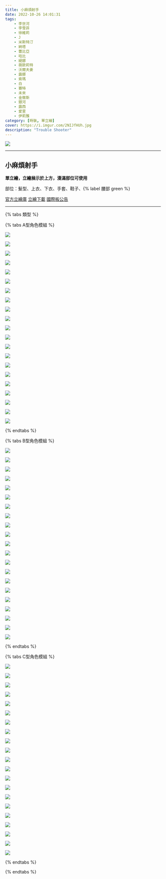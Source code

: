 ```yaml
---
title: 小麻煩射手
date: 2022-10-26 14:01:31
tags:
    - 李世河
    - 李雪菲
    - 徐維莉
    - J
    - 米斯特汀
    - 納塔
    - 蕾比亞
    - 哈比
    - 緹娜
    - 薇歐莉特
    - 沃爾夫姜
    - 露娜
    - 索瑪
    - 白
    - 賽特
    - 未來
    - 金徹斯
    - 銀河
    - 露西
    - 愛里
    - 伊莉雅
category: [時裝, 單立繪]
cover: https://i.imgur.com/2NIJfHUh.jpg
description: "Trouble Shooter"
---
```


![](https://i.imgur.com/2NIJfHUh.jpg)

---
## 小麻煩射手

**單立繪，立繪展示於上方，湊滿部位可使用**

部位：髮型、上衣、下衣、手套、鞋子、{% label 腰部 green %} 

[官方立繪庫](https://www.naddic.co.kr/ko/game/cls/fansitekit)
[立繪下載](https://closers.vod.nexoncdn.co.kr/site/fansitekit/Closers_FansiteKit_Troubleshooter.zip)
[國際板公告](https://www.closersonline.com/naddic_news/20221026-troubleshooter/)

---

{% tabs 類型 %}
<!-- tab 模組A型-->
{% tabs A型角色模組 %}
<!-- tab 李世河(Seha)-->
[![](https://i.imgur.com/FgZSyJJl.png)](https://i.imgur.com/FgZSyJJ.png)
<!-- endtab -->
<!-- tab 李雪菲(Seulbi)-->
[![](https://i.imgur.com/o3PVBkdl.png)](https://i.imgur.com/o3PVBkd.png)
<!-- endtab -->
<!-- tab 徐維莉(Yuri)-->
[![](https://i.imgur.com/MkMlur2l.png)](https://i.imgur.com/MkMlur2.png)
<!-- endtab -->
<!-- tab J-->
[![](https://i.imgur.com/HcxxFPQl.png)](https://i.imgur.com/HcxxFPQ.png)
<!-- endtab -->
<!-- tab 米斯特汀(Tein)-->
[![](https://i.imgur.com/HnyuVD5l.png)](https://i.imgur.com/HnyuVD5.png)
<!-- endtab -->
<!-- tab 納塔(Nata)-->
[![](https://i.imgur.com/NXllTehl.png)](https://i.imgur.com/NXllTeh.png)
<!-- endtab -->
<!-- tab 蕾比雅(Levia)-->
[![](https://i.imgur.com/PDgJyhel.png)](https://i.imgur.com/PDgJyhe.png)
<!-- endtab -->
<!-- tab 哈比(Harpy)-->
[![](https://i.imgur.com/1GCdhb5l.png)](https://i.imgur.com/1GCdhb5.png)
<!-- endtab -->
<!-- tab 緹娜(Tina)-->
[![](https://i.imgur.com/6nVkfsml.png)](https://i.imgur.com/6nVkfsm.png)
<!-- endtab -->
<!-- tab 薇歐莉特(Violet)-->
[![](https://i.imgur.com/cohxt3Xl.png)](https://i.imgur.com/cohxt3X.png)
<!-- endtab -->
<!-- tab 沃爾夫姜(Wolfgang)-->
[![](https://i.imgur.com/LMqUgJWl.png)](https://i.imgur.com/LMqUgJW.png)
<!-- endtab -->
<!-- tab 露娜(Luna)-->
[![](https://i.imgur.com/DEClBpwl.png)](https://i.imgur.com/DEClBpw.png)
<!-- endtab -->
<!-- tab 索瑪(Soma)-->
[![](https://i.imgur.com/khMgXGLl.png)](https://i.imgur.com/khMgXGL.png)
<!-- endtab -->
<!-- tab 白(Bai)-->
[![](https://i.imgur.com/ndUx7Wcl.png)](https://i.imgur.com/ndUx7Wc.png)
<!-- endtab -->
<!-- tab 賽特(Seth)-->
[![](https://i.imgur.com/2siMGSPl.png)](https://i.imgur.com/2siMGSP.png)
<!-- endtab -->
<!-- tab 未來(Mirae)-->
[![](https://i.imgur.com/UAayCJll.png)](https://i.imgur.com/UAayCJl.png)
<!-- endtab -->
<!-- tab 徹斯(Chulsoo)-->
[![](https://i.imgur.com/1c8RlVLl.png)](https://i.imgur.com/1c8RlVL.png)
<!-- endtab -->
<!-- tab 銀河(Eunha)-->
[![](https://i.imgur.com/XxZBJqYl.png)](https://i.imgur.com/XxZBJqY.png)
<!-- endtab -->
<!-- tab 露西(Lucy)-->
[![](https://i.imgur.com/KyIkEIil.png)](https://i.imgur.com/KyIkEIi.png)
<!-- endtab -->
<!-- tab 愛里(Aeri)-->
[![](https://i.imgur.com/BRTFCbqh.png)](https://i.imgur.com/BRTFCbq.png)
<!-- endtab -->
<!-- tab 伊莉雅(Ria)-->
[![](https://i.imgur.com/g89NZtMh.png)](https://i.imgur.com/g89NZtM.png)
<!-- endtab -->
{% endtabs %}
<!-- endtab -->

<!-- tab 模組B型-->
{% tabs B型角色模組 %}
<!-- tab 李世河(Seha)-->
[![](https://i.imgur.com/h3rYsOTl.png)](https://i.imgur.com/h3rYsOT.png)
<!-- endtab -->
<!-- tab 李雪菲(Seulbi)-->
[![](https://i.imgur.com/KIn4Gail.png)](https://i.imgur.com/KIn4Gai.png)
<!-- endtab -->
<!-- tab 徐維莉(Yuri)-->
[![](https://i.imgur.com/wn3s51ql.png)](https://i.imgur.com/wn3s51q.png)
<!-- endtab -->
<!-- tab J-->
[![](https://i.imgur.com/dm7VIodl.png)](https://i.imgur.com/dm7VIod.png)
<!-- endtab -->
<!-- tab 米斯特汀(Tein)-->
[![](https://i.imgur.com/Trcw4tZl.png)](https://i.imgur.com/Trcw4tZ.png)
<!-- endtab -->
<!-- tab 納塔(Nata)-->
[![](https://i.imgur.com/WRk4V0dl.png)](https://i.imgur.com/WRk4V0d.png)
<!-- endtab -->
<!-- tab 蕾比雅(Levia)-->
[![](https://i.imgur.com/ONCqnA7l.png)](https://i.imgur.com/ONCqnA7.png)
<!-- endtab -->
<!-- tab 哈比(Harpy)-->
[![](https://i.imgur.com/aFl8oDcl.png)](https://i.imgur.com/aFl8oDc.png)
<!-- endtab -->
<!-- tab 緹娜(Tina)-->
[![](https://i.imgur.com/U92xoDhl.png)](https://i.imgur.com/U92xoDh.png)
<!-- endtab -->
<!-- tab 薇歐莉特(Violet)-->
[![](https://i.imgur.com/Qccdjj2l.png)](https://i.imgur.com/Qccdjj2.png)
<!-- endtab -->
<!-- tab 沃爾夫姜(Wolfgang)-->
[![](https://i.imgur.com/mLO5grVl.png)](https://i.imgur.com/mLO5grV.png)
<!-- endtab -->
<!-- tab 露娜(Luna)-->
[![](https://i.imgur.com/XhscW0tl.png)](https://i.imgur.com/XhscW0t.png)
<!-- endtab -->
<!-- tab 索瑪(Soma)-->
[![](https://i.imgur.com/GED9U7Hl.png)](https://i.imgur.com/GED9U7H.png)
<!-- endtab -->
<!-- tab 白(Bai)-->
[![](https://i.imgur.com/g7MuleDl.png)](https://i.imgur.com/g7MuleD.png)
<!-- endtab -->
<!-- tab 賽特(Seth)-->
[![](https://i.imgur.com/ApU7NPZl.png)](https://i.imgur.com/ApU7NPZ.png)
<!-- endtab -->
<!-- tab 未來(Mirae)-->
[![](https://i.imgur.com/hMV9iEBl.png)](https://i.imgur.com/hMV9iEB.png)
<!-- endtab -->
<!-- tab 徹斯(Chulsoo)-->
[![](https://i.imgur.com/o2yPRTDl.png)](https://i.imgur.com/o2yPRTD.png)
<!-- endtab -->
<!-- tab 銀河(Eunha)-->
[![](https://i.imgur.com/4KurGtIl.png)](https://i.imgur.com/4KurGtI.png)
<!-- endtab -->
<!-- tab 露西(Lucy)-->
[![](https://i.imgur.com/sDr95ZAl.png)](https://i.imgur.com/sDr95ZA.png)
<!-- endtab -->
<!-- tab 愛里(Aeri)-->
[![](https://i.imgur.com/lnrptWVh.png)](https://i.imgur.com/lnrptWV.png)
<!-- endtab -->
<!-- tab 伊莉雅(Ria)-->
[![](https://i.imgur.com/paTjGdqh.png)](https://i.imgur.com/paTjGdq.png)
<!-- endtab -->
{% endtabs %}
<!-- endtab -->

<!-- tab 模組C型-->
{% tabs C型角色模組 %}
<!-- tab 李世河(Seha)-->
[![](https://i.imgur.com/1uBePsBl.png)](https://i.imgur.com/1uBePsB.png)
<!-- endtab -->
<!-- tab 李雪菲(Seulbi)-->
[![](https://i.imgur.com/3YXqCBfl.png)](https://i.imgur.com/3YXqCBf.png)
<!-- endtab -->
<!-- tab 徐維莉(Yuri)-->
[![](https://i.imgur.com/BX7obvOl.png)](https://i.imgur.com/BX7obvO.png)
<!-- endtab -->
<!-- tab J-->
[![](https://i.imgur.com/xhat1jFl.png)](https://i.imgur.com/xhat1jF.png)
<!-- endtab -->
<!-- tab 米斯特汀(Tein)-->
[![](https://i.imgur.com/ILmT5Rcl.png)](https://i.imgur.com/ILmT5Rc.png)
<!-- endtab -->
<!-- tab 納塔(Nata)-->
[![](https://i.imgur.com/OwgLzMol.png)](https://i.imgur.com/OwgLzMo.png)
<!-- endtab -->
<!-- tab 蕾比雅(Levia)-->
[![](https://i.imgur.com/dkGz0RZl.png)](https://i.imgur.com/dkGz0RZ.png)
<!-- endtab -->
<!-- tab 哈比(Harpy)-->
[![](https://i.imgur.com/3dzsCtAl.png)](https://i.imgur.com/3dzsCtA.png)
<!-- endtab -->
<!-- tab 緹娜(Tina)-->
[![](https://i.imgur.com/8eSfR3Ll.png)](https://i.imgur.com/8eSfR3L.png)
<!-- endtab -->
<!-- tab 薇歐莉特(Violet)-->
[![](https://i.imgur.com/EYzweP7l.png)](https://i.imgur.com/EYzweP7.png)
<!-- endtab -->
<!-- tab 沃爾夫姜(Wolfgang)-->
[![](https://i.imgur.com/KlqcP6il.png)](https://i.imgur.com/KlqcP6i.png)
<!-- endtab -->
<!-- tab 露娜(Luna)-->
[![](https://i.imgur.com/gvYoU1Pl.png)](https://i.imgur.com/gvYoU1P.png)
<!-- endtab -->
<!-- tab 索瑪(Soma)-->
[![](https://i.imgur.com/HKwocUJl.png)](https://i.imgur.com/HKwocUJ.png)
<!-- endtab -->
<!-- tab 白(Bai)-->
[![](https://i.imgur.com/fNVbwj7l.png)](https://i.imgur.com/fNVbwj7.png)
<!-- endtab -->
<!-- tab 賽特(Seth)-->
[![](https://i.imgur.com/LbkQwljl.png)](https://i.imgur.com/LbkQwlj.png)
<!-- endtab -->
<!-- tab 未來(Mirae)-->
[![](https://i.imgur.com/mTlghw7l.png)](https://i.imgur.com/mTlghw7.png)
<!-- endtab -->
<!-- tab 徹斯(Chulsoo)-->
[![](https://i.imgur.com/BB8qksZl.png)](https://i.imgur.com/BB8qksZ.png)
<!-- endtab -->
<!-- tab 銀河(Eunha)-->
[![](https://i.imgur.com/gTSy30Vl.png)](https://i.imgur.com/gTSy30V.png)
<!-- endtab -->
<!-- tab 露西(Lucy)-->
[![](https://i.imgur.com/MJv1l8ol.png)](https://i.imgur.com/MJv1l8o.png)
<!-- endtab -->
<!-- tab 愛里(Aeri)-->
[![](https://i.imgur.com/gI4lPwEh.png)](https://i.imgur.com/gI4lPwE.png)
<!-- endtab -->
<!-- tab 伊莉雅(Ria)-->
[![](https://i.imgur.com/RcSa7D7h.png)](https://i.imgur.com/RcSa7D7.png)
<!-- endtab -->
{% endtabs %}
<!-- endtab -->

{% endtabs %}

